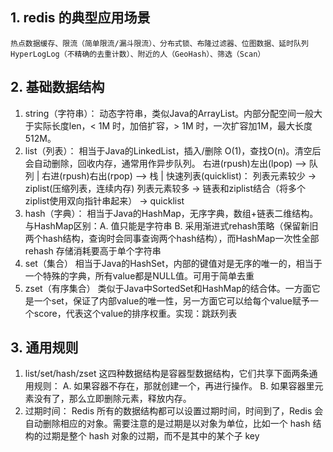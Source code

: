 ## ﻿1. redis 的典型应用场景
	热点数据缓存、限流（简单限流/漏斗限流）、分布式锁、布隆过滤器、位图数据、延时队列HyperLogLog（不精确的去重计数）、附近的人（GeoHash）、筛选（Scan）
	
## 2. 基础数据结构
1. string（字符串）：
		动态字符串，类似Java的ArrayList。内部分配空间一般大于实际长度len，< 1M 时，加倍扩容，> 1M 时，一次扩容加1M，最大长度512M。
2. list（列表）：
		相当于Java的LinkedList，插入/删除 O(1)，查找O(n)。清空后会自动删除，回收内存，通常用作异步队列。
		右进(rpush)左出(lpop) --> 队列    |   右进(rpush)右出(rpop) --> 栈   | 
		快速列表(quicklist)：
			列表元素较少 -> ziplist(压缩列表，连续内存)
			列表元素较多 -> 链表和ziplist结合（将多个ziplist使用双向指针串起来） -> quicklist
3. hash（字典）：
		相当于Java的HashMap，无序字典，数组+链表二维结构。
		与HashMap区别：A. 值只能是字符串  B. 采用渐进式rehash策略（保留新旧两个hash结构，查询时会同事查询两个hash结构），而HashMap一次性全部rehash
		存储消耗要高于单个字符串
4. set（集合）
		相当于Java的HashSet，内部的键值对是无序的唯一的，相当于一个特殊的字典，所有value都是NULL值。可用于简单去重
5. zset（有序集合）
		类似于Java中SortedSet和HashMap的结合体。一方面它是一个set，保证了内部value的唯一性，另一方面它可以给每个value赋予一个score，代表这个value的排序权重。实现：跳跃列表

## 3. 通用规则
1. list/set/hash/zset 这四种数据结构是容器型数据结构，它们共享下面两条通用规则：
		A. 如果容器不存在，那就创建一个，再进行操作。
		B. 如果容器里元素没有了，那么立即删除元素，释放内存。
2. 过期时间：
		Redis 所有的数据结构都可以设置过期时间，时间到了，Redis 会自动删除相应的对象。需要注意的是过期是以对象为单位，比如一个 hash 结构的过期是整个 hash 对象的过期，而不是其中的某个子 key
